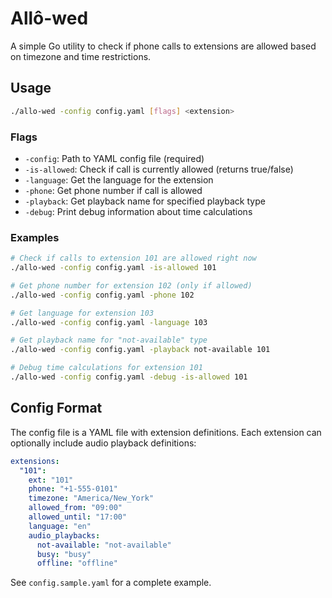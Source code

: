 # Allô-wed

A simple Go utility to check if phone calls to extensions are allowed based on timezone and time restrictions.

## Usage

```bash
./allo-wed -config config.yaml [flags] <extension>
```

### Flags

- `-config`: Path to YAML config file (required)
- `-is-allowed`: Check if call is currently allowed (returns true/false)
- `-language`: Get the language for the extension
- `-phone`: Get phone number if call is allowed
- `-playback`: Get playback name for specified playback type
- `-debug`: Print debug information about time calculations

### Examples

```bash
# Check if calls to extension 101 are allowed right now
./allo-wed -config config.yaml -is-allowed 101

# Get phone number for extension 102 (only if allowed)
./allo-wed -config config.yaml -phone 102

# Get language for extension 103
./allo-wed -config config.yaml -language 103

# Get playback name for "not-available" type
./allo-wed -config config.yaml -playback not-available 101

# Debug time calculations for extension 101
./allo-wed -config config.yaml -debug -is-allowed 101
```

## Config Format

The config file is a YAML file with extension definitions. Each extension can optionally include audio playback definitions:

```yaml
extensions:
  "101":
    ext: "101"
    phone: "+1-555-0101"
    timezone: "America/New_York"
    allowed_from: "09:00"
    allowed_until: "17:00"
    language: "en"
    audio_playbacks:
      not-available: "not-available"
      busy: "busy"
      offline: "offline"
```

See `config.sample.yaml` for a complete example.
